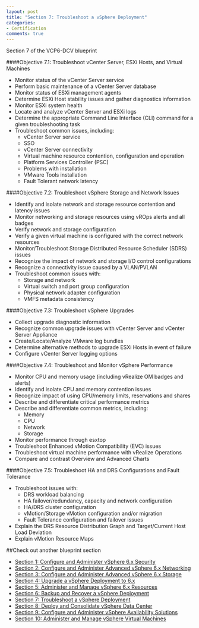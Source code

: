```yaml
---
layout: post
title: "Section 7: Troubleshoot a vSphere Deployment"
categories:
- Certification
comments: true
---
```

Section 7 of the VCP6-DCV blueprint

####Objective 7.1: Troubleshoot vCenter Server, ESXi Hosts, and Virtual Machines
- Monitor status of the vCenter Server service
- Perform basic maintenance of a vCenter Server database
- Monitor status of ESXi management agents
- Determine ESXi Host stability issues and gather diagnostics information
- Monitor ESXi system health
- Locate and analyze vCenter Server and ESXi logs
- Determine the appropriate Command Line Interface (CLI) command for a given troubleshooting task
- Troubleshoot common issues, including:
  - vCenter Server service
  - SSO
  - vCenter Server connectivity
  - Virtual machine resource contention, configuration and operation
  - Platform Services Controller (PSC)
  - Problems with installation
  - VMware Tools installation
  - Fault Tolerant network latency

####Objective 7.2: Troubleshoot vSphere Storage and Network Issues
- Identify and isolate network and storage resource contention and latency issues
- Monitor networking and storage resources using vROps alerts and all badges
- Verify network and storage configuration
- Verify a given virtual machine is configured with the correct network resources
- Monitor/Troubleshoot Storage Distributed Resource Scheduler (SDRS) issues
- Recognize the impact of network and storage I/O control configurations
- Recognize a connectivity issue caused by a VLAN/PVLAN
- Troubleshoot common issues with:
  - Storage and network
  - Virtual switch and port group configuration
  - Physical network adapter configuration
  - VMFS metadata consistency

####Objective 7.3: Troubleshoot vSphere Upgrades
- Collect upgrade diagnostic information
- Recognize common upgrade issues with vCenter Server and vCenter Server Appliance
- Create/Locate/Analyze VMware log bundles
- Determine alternative methods to upgrade ESXi Hosts in event of failure
- Configure vCenter Server logging options

####Objective 7.4: Troubleshoot and Monitor vSphere Performance
- Monitor CPU and memory usage (including vRealize OM badges and alerts)
- Identify and isolate CPU and memory contention issues
- Recognize impact of using CPU/memory limits, reservations and shares
- Describe and differentiate critical performance metrics
- Describe and differentiate common metrics, including:
  - Memory
  - CPU
  - Network
  - Storage
- Monitor performance through esxtop
- Troubleshoot Enhanced vMotion Compatibility (EVC) issues
- Troubleshoot virtual machine performance with vRealize Operations
- Compare and contrast Overview and Advanced Charts

####Objective 7.5: Troubleshoot HA and DRS Configurations and Fault Tolerance
- Troubleshoot issues with:
  - DRS workload balancing
  - HA failover/redundancy, capacity and network configuration
  - HA/DRS cluster configuration
  - vMotion/Storage vMotion configuration and/or migration
  - Fault Tolerance configuration and failover issues
- Explain the DRS Resource Distribution Graph and Target/Current Host Load Deviation
- Explain vMotion Resource Maps

##Check out another blueprint section
- [Section 1: Configure and Administer vSphere 6.x Security](/certification/section-1-configure-and-administer-vsphere-6x-security/)
- [Section 2: Configure and Administer Advanced vSphere 6.x Networking](/certification/section-2-configure-and-administer-advanced-vsphere-6x-networking/)
- [Section 3: Configure and Administer Advanced vSphere 6.x Storage](/certification/section-3-configure-and-administer-advanced-vsphere-6x-storage/)
- [Section 4: Upgrade a vSphere Deployment to 6.x](/certification/section-4-upgrade-a-vsphere-deployment-to-6x/)
- [Section 5: Administer and Manage vSphere 6.x Resources](/certification/section-5-administer-and-manage-vsphere-6x-resources/)
- [Section 6: Backup and Recover a vSphere Deployment](/certification/section-6-backup-and-recover-a-vsphere-deployment/)
- [Section 7: Troubleshoot a vSphere Deployment](/certification/section-7-troubleshoot-a-vsphere-deployment/)
- [Section 8: Deploy and Consolidate vSphere Data Center](/certification/section-8-deploy-and-consolidate-vsphere-data-center/)
- [Section 9: Configure and Administer vSphere Availability Solutions](/certification/section-9-configure-and-administer-vsphere-availability-solutions/)
- [Section 10: Administer and Manage vSphere Virtual Machines](/certification/section-10-administer-and-manage-vsphere-virtual-machines/)

